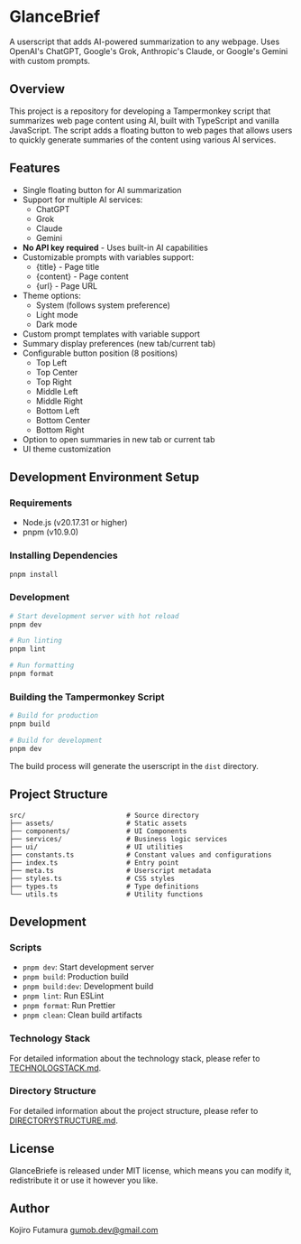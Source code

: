 # GlanceBrief

A userscript that adds AI-powered summarization to any webpage. Uses OpenAI's ChatGPT, Google's Grok, Anthropic's Claude, or Google's Gemini with custom prompts.

## Overview

This project is a repository for developing a Tampermonkey script that summarizes web page content using AI, built with TypeScript and vanilla JavaScript. The script adds a floating button to web pages that allows users to quickly generate summaries of the content using various AI services.

## Features

- Single floating button for AI summarization
- Support for multiple AI services:
  - ChatGPT
  - Grok
  - Claude
  - Gemini
- **No API key required** - Uses built-in AI capabilities
- Customizable prompts with variables support:
  - {title} - Page title
  - {content} - Page content
  - {url} - Page URL
- Theme options:
  - System (follows system preference)
  - Light mode
  - Dark mode
- Custom prompt templates with variable support
- Summary display preferences (new tab/current tab)
- Configurable button position (8 positions)
  - Top Left
  - Top Center
  - Top Right
  - Middle Left
  - Middle Right
  - Bottom Left
  - Bottom Center
  - Bottom Right
- Option to open summaries in new tab or current tab
- UI theme customization

## Development Environment Setup

### Requirements

- Node.js (v20.17.31 or higher)
- pnpm (v10.9.0)

### Installing Dependencies

```bash
pnpm install
```

### Development

```bash
# Start development server with hot reload
pnpm dev

# Run linting
pnpm lint

# Run formatting
pnpm format
```

### Building the Tampermonkey Script

```bash
# Build for production
pnpm build

# Build for development
pnpm dev
```

The build process will generate the userscript in the `dist` directory.

## Project Structure

```
src/                         # Source directory
├── assets/                  # Static assets
├── components/              # UI Components
├── services/                # Business logic services
├── ui/                      # UI utilities
├── constants.ts             # Constant values and configurations
├── index.ts                 # Entry point
├── meta.ts                  # Userscript metadata
├── styles.ts                # CSS styles
├── types.ts                 # Type definitions
└── utils.ts                 # Utility functions
```

## Development

### Scripts

- `pnpm dev`: Start development server
- `pnpm build`: Production build
- `pnpm build:dev`: Development build
- `pnpm lint`: Run ESLint
- `pnpm format`: Run Prettier
- `pnpm clean`: Clean build artifacts

### Technology Stack

For detailed information about the technology stack, please refer to [TECHNOLOGSTACK.md](./TECHNOLOGSTACK.md).

### Directory Structure

For detailed information about the project structure, please refer to [DIRECTORYSTRUCTURE.md](./DIRECTORYSTRUCTURE.md).

## License

GlanceBriefe is released under MIT license, which means you can modify it, redistribute it or use it however you like.

## Author

Kojiro Futamura <gumob.dev@gmail.com>
